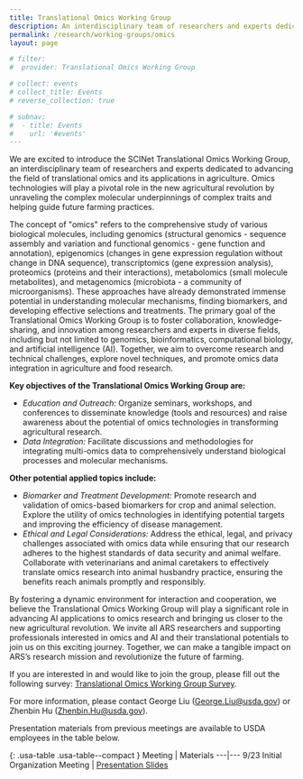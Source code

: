 ```yaml
---
title: Translational Omics Working Group
description: An interdisciplinary team of researchers and experts dedicated to advancing the field of translational omics and its applications in agriculture
permalink: /research/working-groups/omics
layout: page

# filter:
#  provider: Translational Omics Working Group

# collect: events
# collect_title: Events
# reverse_collection: true

# subnav:
#  - title: Events
#    url: '#events'
---
```


We are excited to introduce the SCINet Translational Omics Working Group, an interdisciplinary team of researchers and experts dedicated to advancing the field of translational omics and its applications in agriculture. Omics technologies will play a pivotal role in the new agricultural revolution by unraveling the complex molecular underpinnings of complex traits and helping guide future farming practices. 

The concept of "omics" refers to the comprehensive study of various biological molecules, including genomics (structural genomics - sequence assembly and variation and functional genomics - gene function and annotation), epigenomics (changes in gene expression regulation without change in DNA sequence), transcriptomics (gene expression analysis), proteomics (proteins and their interactions), metabolomics (small molecule metabolites), and metagenomics (microbiota - a community of microorganisms). These approaches have already demonstrated immense potential in understanding molecular mechanisms, finding biomarkers, and developing effective selections and treatments. The primary goal of the Translational Omics Working Group is to foster collaboration, knowledge-sharing, and innovation among researchers and experts in diverse fields, including but not limited to genomics, bioinformatics, computational biology, and artificial intelligence (AI). Together, we aim to overcome research and technical challenges, explore novel techniques, and promote omics data integration in agriculture and food research.


**Key objectives of the Translational Omics Working Group are:**
* *Education and Outreach:* Organize seminars, workshops, and conferences to disseminate knowledge (tools and resources) and raise awareness about the potential of omics technologies in transforming agricultural research.
* *Data Integration:* Facilitate discussions and methodologies for integrating multi-omics data to comprehensively understand biological processes and molecular mechanisms.

**Other potential applied topics include:**
* *Biomarker and Treatment Development:* Promote research and validation of omics-based biomarkers for crop and animal selection. Explore the utility of omics technologies in identifying potential targets and improving the efficiency of disease management.
* *Ethical and Legal Considerations:* Address the ethical, legal, and privacy challenges associated with omics data while ensuring that our research adheres to the highest standards of data security and animal welfare. Collaborate with veterinarians and animal caretakers to effectively translate omics research into animal husbandry practice, ensuring the benefits reach animals promptly and responsibly.

By fostering a dynamic environment for interaction and cooperation, we believe the Translational Omics Working Group will play a significant role in advancing AI applications to omics research and bringing us closer to the new agricultural revolution. We invite all ARS researchers and supporting professionals interested in omics and AI and their translational potentials to join us on this exciting journey. Together, we can make a tangible impact on ARS’s research mission and revolutionize the future of farming.

If you are interested in and would like to join the group, please fill out the following survey: [Translational Omics Working Group Survey](https://forms.office.com/g/a7VFhG0AJD).

For more information, please contact George Liu ([George.Liu@usda.gov](mailto:George.Liu@usda.gov)) or Zhenbin Hu ([Zhenbin.Hu@usda.gov](mailto:Zhenbin.Hu@usda.gov)).

Presentation materials from previous meetings are available to USDA employees in the table below.

{: .usa-table .usa-table--compact }
Meeting | Materials
---|---
9/23 Initial Organization Meeting | [Presentation Slides](https://usdagcc-my.sharepoint.com/:p:/g/personal/zhenbin_hu_usda_gov/EY5hplNYaDZAkG4fapkIarAB21t6wlyBXm0djmC65_zLwQ)
